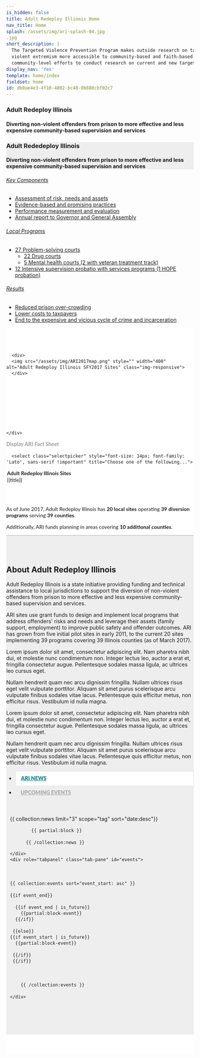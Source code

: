 ```yaml
---
is_hidden: false
title: Adult Redeploy Illinois Home
nav_title: Home
splash: /assets/img/ari-splash-04.jpg
.jpg
short_description: |
  The Targeted Violence Prevention Program makes outside research on targeted violence prevention and countering
  violent extremism more accessible to community-based and faith-based organizations. TVPP can also partner with
  community-level efforts to conduct research on current and new targeted violence prevention programs.
display_nav: 'Yes'
template: home/index
fieldset: home
id: db0ae4e3-4f10-4802-bc40-0b880cbf02c7
---
```


<style>
  .bootstrap-select {
    font-family: 'Lato', sans-serif;
    font-weight: 900 !important;
    font-size: 18px !important;
}
.bootstrap-select.btn-group .dropdown-menu {
    font-size: 14px;
    font-family: 'Lato', sans-serif;
    font-weight: 700 !important;
}
.factsheet {display: none}

.nav>li {
    font-family: 'Lato', sans-serif;
    font-weight: 900;
    text-transform: uppercase;
}
.nav>li>a {
    position: relative;
    display: block;
    padding: 10px 15px;
    color: #aaa;
}

.nav-tabs>li.active>a, .nav-tabs>li.active>a:focus, .nav-tabs>li.active>a:hover {
    color: #068587;
    cursor: default;
    background-color: #fff;
    border: 1px solid #ddd;
    border-bottom-color: transparent;
}

.tab-pane {padding: 30px 10px 30px 10px}

.tab-panel {padding-right: 25px}



</style>

<!-- Splash image -->
<div class="homeHero hidden-sm hidden-xs" style="background-image: url({{splash}});">
  <div class="homeHeader">
    <h3> Adult Redeploy Illinois</h3>
    <h4> Diverting non-violent offenders from prison to more effective and less expensive
community-based supervision and services</h4>
  </div>
</div>

<div style="background: #eee" class="homeHero mobile hidden-md hidden-lg">
  <div class="text-center">
    <h3> Adult Rededeploy Illinois</h3>
    <h4> Diverting non-violent offenders from prison to more effective and less expensive
community-based supervision and services</h4>
  </div>
</div> 

<!-- hoverBoxes -->
<div class="container-fluid fullscreen hidden-xs hidden-sm">

<div class="row is-flex">

  <div class="col-sm-12 col-md-4 col-lg-4 hoverBox">
        <a href="/our-approach">
          <div class="service-inner">
            <h6 class="entry-title">Key Components</h6>
            <ul style="text-align: left">
    <li>Assessment of risk, needs and assets</li>
    <li>Evidence-based and promising practices</li>
    <li>Performance measurement and evaluation</li>
    <li>Annual report to Governor and General Assembly</li>
</ul>
          </div>
        </a>
      </div>
      <div class="col-sm-12 col-md-4 col-lg-4 hoverBox">
        <a href="/research">
          <div class="service-inner">

  <h6 class="entry-title">Local Programs</h6>
            <ul style="text-align: left">
    <li>27 Problem-solving courts
        <ul>
            <li>22 Drug courts</li>
            <li>5 Mental health courts (2 with veteran treatment track)</li>
        </ul>
    </li>
    <li>12 Intensive supervision probatio with services programs (1 HOPE probation)</li>
</ul>
          </div>
        </a>
      </div>
      <div class="col-sm-12 col-md-4 col-lg-4 hoverBox">
        <a href="/resources">
          <div class="service-inner">

   <h6 class="entry-title">Results</h6>
            <ul style="text-align: left">
    <li>Reduced prison over-crowding</li>
    <li>Lower costs to taxpayers</li>
    <li>End to the expensive and vicious cycle of crime and incarceration</li>
</ul>
          </div>
        </a>
      </div>
    
  
</div>
</div> 


<!-- About / Map -->

<div class="container" style="background: #fff; padding-top: 50px; padding-bottom: 50px">

  <div class="row is-flex welcome-photo">
    
 
  <div class="col-md-5">

      <div>
      <img src="/assets/img/ARI2017map.png" style="" width="400" alt="Adult Redeploy Illinois SFY2017 Sites" class="img-responsive">
      </div>

      





      
     
    </div>


  <div class="col-md-7">
  <div class="text-center" >
      <div style="color: #aaa; font-family: 'Lato', sans-serif; font-weight: 900; margin-bottom: 15px;">Display ARI Fact Sheet</div>



      <select class="selectpicker" style="font-size: 14px; font-family: 'Lato', sans-serif !important" title="Choose one of the following...">
  <optgroup label="Adult Redeploy Illinois Sites" style="font-family: 'Lato', sans-serif !important;">
  {{ collection:sites }}
   <option value="{{url}}"><a href="{{url}}">{{title}}</a></option>
{{ /collection:sites }}
    
    
  </optgroup>
  
</select>

</div>
<div class="local-program-description well" style="margin-top: 60px; font-family: 'Lato' ,sans-serif">
<p>As of June 2017, Adult Redeploy Illinois has <strong>20 local sites</strong> operating <strong>39 diversion programs</strong> serving <strong>39 counties</strong>. </p><p>Additionally, ARI funds planning in areas covering <strong>10 additional counties</strong>.</p>

</div>
  <div class="factsheet panel panel-default" style="margin-top: 40px; font-size: 16px;">
  <div class="panel-heading">
    <h3 class="panel-title" style="text-transform: uppercase">Site Description</h3>
  </div>
  <div class="panel-body">
    
<div class="text-center">Loading ...</div>


  </div>
</div>
</div>


  </div>

</div>

<section style="background: #eee; border-top: 1px solid #aaa;">
<div class="container-fluid" style=" padding-top: 50px; padding-bottom: 50px">
 <div class="row is-flex">
 <div class="col-md-5">
 <h1 class="h3" style=" ">About Adult Redeploy Illinois</h1>
            <p >Adult Redeploy Illinois is a state initiative providing funding and technical assistance to local jurisdictions to support the diversion of non-violent offenders from prison to more effective and less expensive community-based supervision and services.</p>

<p>ARI sites use grant funds to design and implement local programs that address offenders' risks and needs and leverage their assets (family support, employment) to improve public safety and offender outcomes. ARI has grown from five initial pilot sites in early 2011, to the current 20 sites implementing 39 programs covering 39 Illinois counties (as of March 2017).</p>

<p>Lorem ipsum dolor sit amet, consectetur adipiscing elit. Nam pharetra nibh dui, et molestie nunc condimentum non. Integer lectus leo, auctor a erat et, fringilla consectetur augue. Pellentesque sodales massa ligula, ac ultrices leo cursus eget.</p>
<p>Nullam hendrerit quam nec arcu dignissim fringilla. Nullam ultrices risus eget velit vulputate porttitor. Aliquam sit amet purus scelerisque arcu vulputate finibus sodales vitae lacus. Pellentesque quis efficitur metus, non efficitur risus. Vestibulum
    id nulla magna.</p>

<p>Lorem ipsum dolor sit amet, consectetur adipiscing elit. Nam pharetra nibh dui, et molestie nunc condimentum non. Integer lectus leo, auctor a erat et, fringilla consectetur augue. Pellentesque sodales massa ligula, ac ultrices leo cursus eget.</p>
<p>Nullam hendrerit quam nec arcu dignissim fringilla. Nullam ultrices risus eget velit vulputate porttitor. Aliquam sit amet purus scelerisque arcu vulputate finibus sodales vitae lacus. Pellentesque quis efficitur metus, non efficitur risus. Vestibulum
    id nulla magna.</p>

 

</div>


<div class="col-md-7">

<div>

  <!-- Nav tabs -->
  <ul class="nav nav-tabs" role="tablist" >
    <li role="presentation" class="active"><a href="#news" aria-controls="news" role="tab" data-toggle="tab">ARI News</a></li>
    <li role="presentation"><a href="#events" aria-controls="events" role="tab" data-toggle="tab">Upcoming Events</a></li>
    
  </ul>

  <!-- Tab panes -->
  <div class="tab-content" >
    <div role="tabpanel" class="tab-pane active" id="news">
    
      
  



  <article class="list">
          {{ collection:news limit="3" scope="tag" sort="date:desc"}} 
          
            {{ partial:block }}
          
          {{ /collection:news }}
   </article>



    
    
    </div>
    <div role="tabpanel" class="tab-pane" id="events">
    

    
    {{ collection:events sort="event_start: asc" }}

    {{if event_end}}

      {{if event_end | is_future}}
        {{partial:block-event}}
      {{/if}}

     {{else}}
    {{if event_start | is_future}}
      {{partial:block-event}}

     {{/if}}
     {{/if}}

  
          
        {{ /collection:events }}
    
    </div>

  </div>

</div>


</div>



  </div>
  </div>

  </section>

  






